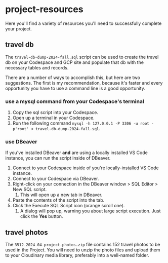 # project-resources

Here you'll find a variety of resources you'll need to successfully complete your project.

## travel db

The `travel-db-dump-2024-fall.sql` script can be used to create the travel db on your Codespace and GCP site and populate that db with the necessary tables and records.

There are a number of ways to accomplish this, but here are two suggestions. The first is my recommendation, because it's faster and every opportunity you have to use a command line is a good opportunity.

### use a mysql command from your Codespace's terminal

1. Copy the sql script into your Codespace.
2. Open up a terminal in your Codespace.
3. Run the following command `mysql -h 127.0.0.1 -P 3306 -u root -p'root' < travel-db-dump-2024-fall.sql`.

### use DBeaver

If you've installed DBeaver **and** are using a locally installed VS Code instance, you can run the script inside of DBeaver.

1. Connect to your Codespace inside of you're locally-installed VS Code instance.
2. Connect to your Codespace via DBeaver.
3. Right-click on your connection in the DBeaver window > SQL Editor > New SQL script.
    1. This will open up a new tab in DBeaver.
4. Paste the contents of the script into the tab.
5. Click the Execute SQL Script icon (orange scroll one).
    1. A dialog will pop up, warning you about large script execution. Just click the **Yes** button.


## travel photos

The `3512-2024-04-project-photos.zip` file contains 152 travel photos to be used in the Project. You will need to unzip the photo files and upload them to your Cloudinary media library, preferably into a well-named folder.